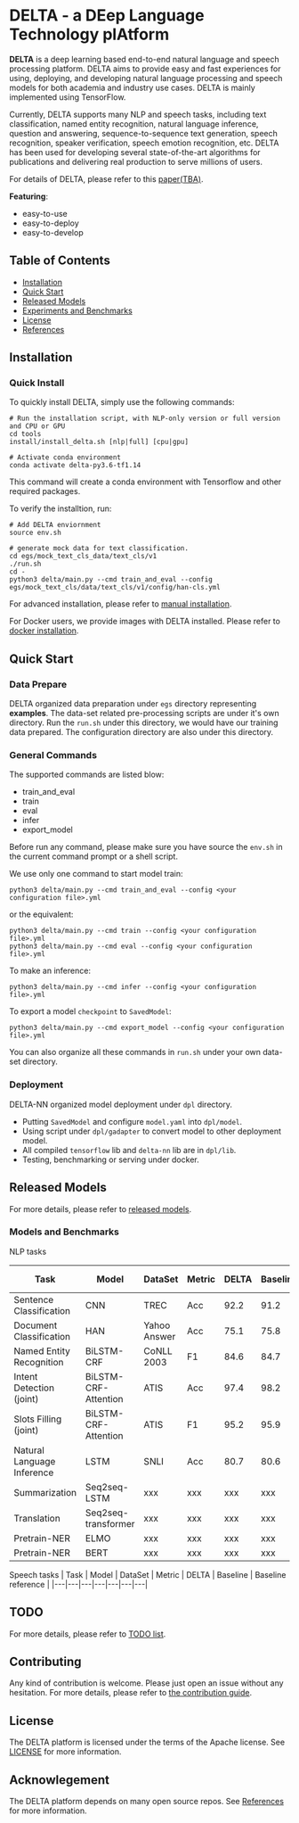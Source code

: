 # DELTA - a DEep Language Technology plAtform 

**DELTA** is a deep learning based end-to-end natural language and speech processing platform. DELTA aims to provide easy and fast experiences for using, deploying, and developing natural language processing and speech models for both academia and industry use cases. DELTA is mainly implemented using TensorFlow.

Currently, DELTA supports many NLP and speech tasks, including text classification, named entity recognition, natural language inference, question and answering, sequence-to-sequence text generation, speech recognition, speaker verification, speech emotion recognition, etc. DELTA has been used for developing several state-of-the-art algorithms for publications and delivering real production to serve millions of users.

For details of DELTA, please refer to this [paper(TBA)](https://arxiv.org/).

**Featuring**:
 - easy-to-use
 - easy-to-deploy
 - easy-to-develop

## Table of Contents

- [Installation](#installation)
- [Quick Start](#quick-start)
- [Released Models](#released-models)
- [Experiments and Benchmarks](#experiments-and-benchmarks)
- [License](#license)
- [References](#references)

## Installation

### Quick Install

To quickly install DELTA, simply use the following commands:

```shell
# Run the installation script, with NLP-only version or full version and CPU or GPU
cd tools
install/install_delta.sh [nlp|full] [cpu|gpu]

# Activate conda environment
conda activate delta-py3.6-tf1.14
```

This command will create a conda environment with Tensorflow and other required packages.

To verify the installtion, run:

```shell
# Add DELTA enviornment
source env.sh

# generate mock data for text classification.
cd egs/mock_text_cls_data/text_cls/v1
./run.sh
cd -
python3 delta/main.py --cmd train_and_eval --config egs/mock_text_cls/data/text_cls/v1/config/han-cls.yml
```


For advanced installation, please refer to [manual installation](docs/installation/manual_setup.md).

For Docker users, we provide images with DELTA installed. Please refer to [docker installation](docs/installation/using_docker.md).

## Quick Start

### Data Prepare

DELTA organized data preparation under `egs` directory representing **examples**.
The data-set related pre-processing scripts are under it's own directory.
Run the `run.sh` under this directory, we would have our training data prepared.
The configuration directory are also under this directory.  

### General Commands

The supported commands are listed blow:

- train_and_eval
- train
- eval
- infer
- export_model

Before run any command, please make sure you have source the `env.sh` in the current command prompt or a shell script.

We use only one command to start model train:

```shell
python3 delta/main.py --cmd train_and_eval --config <your configuration file>.yml
```

or the equivalent:

```shell
python3 delta/main.py --cmd train --config <your configuration file>.yml 
python3 delta/main.py --cmd eval --config <your configuration file>.yml 
```

To make an inference:

```shell
python3 delta/main.py --cmd infer --config <your configuration file>.yml 
```

To export a model `checkpoint` to `SavedModel`:

```shell
python3 delta/main.py --cmd export_model --config <your configuration file>.yml 
```

You can also organize all these commands in `run.sh` under your own data-set directory.

### Deployment

DELTA-NN organized model deployment under `dpl` directory.

* Putting `SavedModel` and configure `model.yaml` into `dpl/model`.
* Using script under `dpl/gadapter` to convert model to other deployment model.  
* All compiled `tensorflow` lib and `delta-nn` lib are in `dpl/lib`.
* Testing, benchmarking or serving under docker.

## Released Models

For more details, please refer to [released models](docs/released_models.md).

### Models and Benchmarks

NLP tasks

| Task | Model | DataSet | Metric | DELTA | Baseline | Baseline reference |
|---|---|---|---|---|---|---|
| Sentence Classification | CNN | TREC | Acc | 92.2 | 91.2 | Kim (2014) |
| Document Classification | HAN | Yahoo Answer | Acc | 75.1 | 75.8 | Yang et al. (2016) |
| Named Entity Recognition | BiLSTM-CRF | CoNLL 2003 | F1 | 84.6 | 84.7 | Huang et al. (2015) |
| Intent Detection (joint) | BiLSTM-CRF-Attention | ATIS | Acc | 97.4 | 98.2| Liu and Lane (2016) |
| Slots Filling (joint) | BiLSTM-CRF-Attention | ATIS  | F1 | 95.2 | 95.9 | | Liu and Lane (2016)
| Natural Language Inference | LSTM | SNLI | Acc | 80.7 | 80.6 | Bowman et al. (2016) | 
| Summarization | Seq2seq-LSTM | xxx | xxx | xxx | xxx |
| Translation | Seq2seq-transformer | xxx | xxx | xxx | xxx |
| Pretrain-NER | ELMO | xxx | xxx | xxx | xxx |
| Pretrain-NER | BERT | xxx | xxx | xxx | xxx |

Speech tasks
| Task | Model | DataSet | Metric | DELTA | Baseline | Baseline reference |
|---|---|---|---|---|---|---|

## TODO

For more details, please refer to [TODO list](docs/todo.md).

## Contributing

Any kind of contribution is welcome. Please just open an issue without any hesitation.
For more details, please refer to [the contribution guide](CONTRIBUTING.md).

## License

The DELTA platform is licensed under the terms of the Apache license.
See [LICENSE](LICENSE) for more information.

## Acknowlegement

The DELTA platform depends on many open source repos.
See [References](docs/references.rst) for more information.

